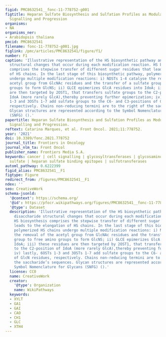 ```yaml
---
figid: PMC8632541__fonc-11-778752-g001
figtitle: Heparan Sulfate Biosynthesis and Sulfation Profiles as Modulators of Cancer
  Signalling and Progression
organisms:
- NA
organisms_ner:
- Arabidopsis thaliana
pmcid: PMC8632541
filename: fonc-11-778752-g001.jpg
figlink: /pmc/articles/PMC8632541/figure/f1/
number: F1
caption: 'Illustrative representation of the HS biosynthetic pathway and the disaccharide
  structural changes that occur during each modification reaction. HS biosynthesis
  comprises the stepwise transfer of different sugar residues that leads to the elongation
  of HS chains. In the last stage of this biosynthetic pathway, polymerized HS chains
  undergo multiple modification reactions: i) NDSTs 1-4 catalyse the removal of the
  acetyl group from GlcNAc residues and the transfer of a sulfate group to free amino
  groups to form GlcNS; ii) GLCE epimerizes GlcA residues into IdoA; iii) these residues
  are then targeted by 2OST1, that transfers sulfate groups to the C2-position of
  IdoA (more rarely GlcA),thereby preventing further epimerization; iv) lastly, 6OSTs
  1-3 and 3OSTs 1-7 add sulfate groups to the C6- and C3-positions of GlcN residues,
  respectively. Chains non-reducing termini are to the right of the saccharide’s sequences.
  Glycan structures are represented according to the Symbol Nomenclature for Glycans
  (SNFG) ().'
papertitle: Heparan Sulfate Biosynthesis and Sulfation Profiles as Modulators of Cancer
  Signalling and Progression.
reftext: Catarina Marques, et al. Front Oncol. 2021;11:778752.
year: '2021'
doi: 10.3389/fonc.2021.778752
journal_title: Frontiers in Oncology
journal_nlm_ta: Front Oncol
publisher_name: Frontiers Media S.A.
keywords: cancer | cell signalling | glycosyltransferases | glycosaminoglycan | heparan
  sulfate | heparan sulfate binding epitopes | sulfotransferases
automl_pathway: 0.6222399
figid_alias: PMC8632541__F1
figtype: Figure
redirect_from: /figures/PMC8632541__F1
ndex: ''
seo: CreativeWork
schema-jsonld:
  '@context': https://schema.org/
  '@id': https://pfocr.wikipathways.org/figures/PMC8632541__fonc-11-778752-g001.html
  '@type': Dataset
  description: 'Illustrative representation of the HS biosynthetic pathway and the
    disaccharide structural changes that occur during each modification reaction.
    HS biosynthesis comprises the stepwise transfer of different sugar residues that
    leads to the elongation of HS chains. In the last stage of this biosynthetic pathway,
    polymerized HS chains undergo multiple modification reactions: i) NDSTs 1-4 catalyse
    the removal of the acetyl group from GlcNAc residues and the transfer of a sulfate
    group to free amino groups to form GlcNS; ii) GLCE epimerizes GlcA residues into
    IdoA; iii) these residues are then targeted by 2OST1, that transfers sulfate groups
    to the C2-position of IdoA (more rarely GlcA),thereby preventing further epimerization;
    iv) lastly, 6OSTs 1-3 and 3OSTs 1-7 add sulfate groups to the C6- and C3-positions
    of GlcN residues, respectively. Chains non-reducing termini are to the right of
    the saccharide’s sequences. Glycan structures are represented according to the
    Symbol Nomenclature for Glycans (SNFG) ().'
  license: CC0
  name: CreativeWork
  creator:
    '@type': Organization
    name: WikiPathways
  keywords:
  - XYLT
  - GA1
  - GAI
  - CAO
  - CH1
  - GLC
  - XTH4
---
```

